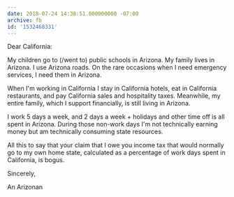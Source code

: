 ```yaml
---
date: 2018-07-24 14:38:51.000000000 -07:00
archive: fb
id: '1532468331'
---
```


Dear California:

My children go to (/went to) public schools in Arizona. My family lives in Arizona. I use Arizona roads. On the rare occasions when I need emergency services, I need them in Arizona.

When I'm working in California I stay in California hotels, eat in California restaurants, and pay California sales and hospitality taxes. Meanwhile, my entire family, which I support financially, is still living in Arizona.

I work 5 days a week, and 2 days a week + holidays and other time off is all spent in Arizona. During those non-work days I'm not technically earning money but am technically consuming state resources.

All this to say that your claim that I owe you income tax that would normally go to my own home state, calculated as a percentage of work days spent in California, is bogus.

Sincerely,

An Arizonan
